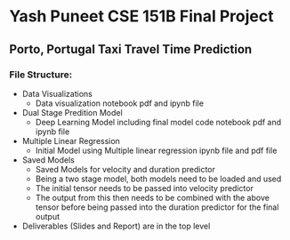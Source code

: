 # Yash Puneet CSE 151B Final Project

## Porto, Portugal Taxi Travel Time Prediction

### File Structure:

- Data Visualizations
    - Data visualization notebook pdf and ipynb file
- Dual Stage Predition Model
    - Deep Learning Model including final model code notebook pdf and ipynb file
- Multiple Linear Regression
    - Initial Model using Multiple linear regression ipynb file and pdf file
- Saved Models
    - Saved Models for velocity and duration predictor
    - Being a two stage model, both models need to be loaded and used
    - The initial tensor needs to be passed into velocity predictor
    - The output from this then needs to be combined with the above tensor before being passed into the duration predictor for the final output
- Deliverables (Slides and Report) are in the top level

